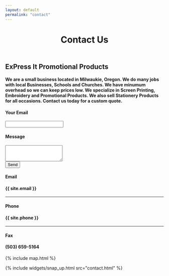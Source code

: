 ```yaml
---
layout: default
permalink: "contact"
---
```


<header class="site-header">
  <div class="underlay-contact">
    <div class="title-head">
      <h1 class="site-title">Contact Us</h1>
    </div>
  </div>
</header>

<div class="container contact-con">

  <h2 class="contact-title">ExPress It Promotional Products</h2>
  <h4 class="contact-excerpt">We are a small business located in Milwaukie, Oregon. We do many jobs with local Businesses, Schools and Churches. We have minumum overhead so we can keep prices low. We specialize in Screen Printing, Embroidery and Promotional Products. We also sell Stationery Products for all occasions. Contact us today for a custom quote.</h4>

  <div class="col-md-6">
    <form form action="https://formspree.io/expressitpromos@gmail.com"
        method="POST">
      <h4 class="font1">Your Email</h4>
      <input type="email" name="email" class="form-control">
      <br />
      <h4 class="font1">Message</h4>
      <textarea class="form-control" rows="3" name="message"></textarea>
      <br />
      <button class="btn btn-submit" type="submit">Send</button>
    </form>
  </div>

  <div class="col-md-6">
    <div class="contact-info">
      <h4 class="font1">Email</h4>
      <h4 class="contact-email">{{ site.email }}</h4>
      <hr />
      <h4 class="font1">Phone</h4>
      <h4 class="contact-phone">{{ site.phone }}</h4>
      <hr />
      <h4 class="font1">Fax</h4>
      <h4 class="contact-fax">(503) 659-5164</h4>
    </div>
  </div>
</div>


<div class="my-map">
  {% include map.html %}
</div>


{% include widgets/snap_up.html src="contact.html" %}
